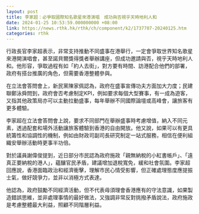 ```yaml
---
layout: post
title: 李家超：必爭取國際知名歌星來港演唱　成功與否視乎天時地利人和
date: 2024-01-25 10:53:59.000000000 +08:00
link: https://news.rthk.hk/rthk/ch/component/k2/1737707-20240125.htm
categories: rthk
---
```


行政長官李家超表示，非常支持推動不同盛事在港舉行，一定會爭取世界知名歌星來港開演唱會，甚至諾貝爾獎得獎者舉辦講座，但成功邀請與否，視乎天時地利人和。他形容，爭取過程有如「約人去街」，對方要有時間、訪港配合他們的部署，政府有搭台推廣的角色，但需要香港整體參與。

在立法會答問會上，新民黨陳家佩認為，政府在盛事宣傳功夫方面加大力度；民建聯鄭泳舜問到，政府會否考慮制定KPI，例如要求每個大型賽事，有一成為遊客，又指其他政策局亦可以主動拉動盛事，每年舉辦不同國際論壇或高峰會，讓旅客有更多體驗。

李家超在立法會答問會上說，要求不同部門在舉辦盛事時考慮增值，納入不同元素，透過配套和場外活動讓旅客體驗到香港的自由開放。他又說，如果可以有更具統籌性和協調性的機制，例如由財政司副司長研究制定一站式服務，相信在便利組織安舉辦活動時更事半功倍。

對於議員謝偉俊提到，近日部分市民認為政府施政「親無納稅的小紅書帳戶」、「遠真正要納稅的港人」，蘊釀官民矛盾，建議增加退稅寬免，緩和社會氛圍。李家超回應說，香港面臨政治和經濟衝擊，理解市民心情受影響，但正確處理態度應提振士氣，做好競爭力，並非以消極方式表達。

他認為，政府鼓勵不同經濟活動，但不代表毋須理會香港應有的守法意識，如果製造錯誤思維，並非處理事情的最好做法，又強調非常反對挑撥矛盾說法，政府施政是考慮整體最大利益，照顧不同階層利益。
